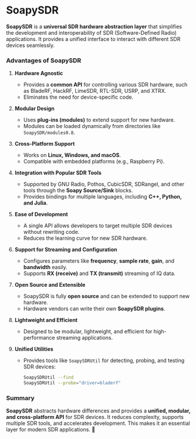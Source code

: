 # SoapySDR

**SoapySDR** is a **universal SDR hardware abstraction layer** that simplifies the development and interoperability of SDR (Software-Defined Radio) applications. It provides a unified interface to interact with different SDR devices seamlessly.

### **Advantages of SoapySDR**

1. **Hardware Agnostic**  
   - Provides a **common API** for controlling various SDR hardware, such as BladeRF, HackRF, LimeSDR, RTL-SDR, USRP, and XTRX.
   - Eliminates the need for device-specific code.

2. **Modular Design**  
   - Uses **plug-ins (modules)** to extend support for new hardware.  
   - Modules can be loaded dynamically from directories like `SoapySDR/modules0.8`.

3. **Cross-Platform Support**  
   - Works on **Linux, Windows, and macOS**.  
   - Compatible with embedded platforms (e.g., Raspberry Pi).

4. **Integration with Popular SDR Tools**  
   - Supported by GNU Radio, Pothos, CubicSDR, SDRangel, and other tools through the **Soapy Source/Sink** blocks.  
   - Provides bindings for multiple languages, including **C++, Python, and Julia**.

5. **Ease of Development**  
   - A single API allows developers to target multiple SDR devices without rewriting code.  
   - Reduces the learning curve for new SDR hardware.

6. **Support for Streaming and Configuration**  
   - Configures parameters like **frequency**, **sample rate**, **gain**, and **bandwidth** easily.  
   - Supports **RX (receive)** and **TX (transmit)** streaming of IQ data.

7. **Open Source and Extensible**  
   - SoapySDR is fully **open source** and can be extended to support new hardware.  
   - Hardware vendors can write their own **SoapySDR plugins**.

8. **Lightweight and Efficient**  
   - Designed to be modular, lightweight, and efficient for high-performance streaming applications.

9. **Unified Utilities**  
   - Provides tools like `SoapySDRUtil` for detecting, probing, and testing SDR devices:
     ```bash
     SoapySDRUtil --find
     SoapySDRUtil --probe="driver=bladerf"
     ```

### **Summary**
**SoapySDR** abstracts hardware differences and provides a **unified, modular, and cross-platform API** for SDR devices. It reduces complexity, supports multiple SDR tools, and accelerates development. This makes it an essential layer for modern SDR applications. 🚀
